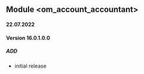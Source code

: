 ## Module <om_account_accountant>

#### 22.07.2022

#### Version 16.0.1.0.0

##### ADD

- initial release

